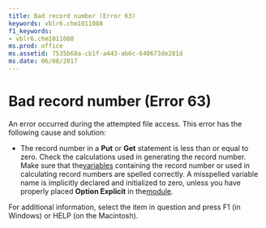 ```yaml
---
title: Bad record number (Error 63)
keywords: vblr6.chm1011088
f1_keywords:
- vblr6.chm1011088
ms.prod: office
ms.assetid: 7535b68a-cb1f-a443-ab6c-640673de281d
ms.date: 06/08/2017
---
```



# Bad record number (Error 63)

An error occurred during the attempted file access. This error has the following cause and solution:



- The record number in a **Put** or **Get** statement is less than or equal to zero. Check the calculations used in generating the record number. Make sure that the[variables](vbe-glossary.md) containing the record number or used in calculating record numbers are spelled correctly. A misspelled variable name is implicitly declared and initialized to zero, unless you have properly placed **Option Explicit** in the[module](vbe-glossary.md).
    

For additional information, select the item in question and press F1 (in Windows) or HELP (on the Macintosh).

